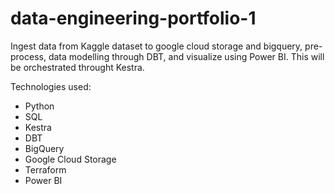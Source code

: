 # data-engineering-portfolio-1

Ingest data from Kaggle dataset to google cloud storage and bigquery, pre-process, data modelling through DBT, and visualize using Power BI. This will be orchestrated throught Kestra.

Technologies used:

- Python
- SQL
- Kestra
- DBT
- BigQuery
- Google Cloud Storage
- Terraform
- Power BI
